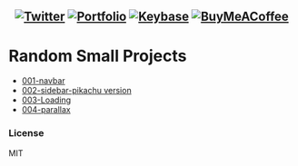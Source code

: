 <h2 align="center">

[![Twitter](https://img.shields.io/badge/Twitter-1DA1F2.svg?style=flat&logo=Twitter&logoColor=white)](https://twitter.com/jeffersonfed14) 
[![Portfolio](https://img.shields.io/badge/My%20Portfolio-13c4a5?&logoColor=dfe6e9)](https://jeffersonrj.vercel.app)
[![Keybase](https://img.shields.io/badge/Keybase-black?style=flat&logo=keybase&logoColor=orange)](https://keybase.io/jeffersonfed/)
[![BuyMeACoffee](https://img.shields.io/badge/Support%20Me-ffdd00?style=flat&logo=buy-me-a-coffee&logoColor=black)](https://buymeacoffee.com/jeffersonfed)

</h2>

# Random Small Projects
 - [001-navbar](/../../../../jeffersonfed/)
 - [002-sidebar-pikachu version]()
 - [003-Loading]()
 - [004-parallax]()


### License
MIT


